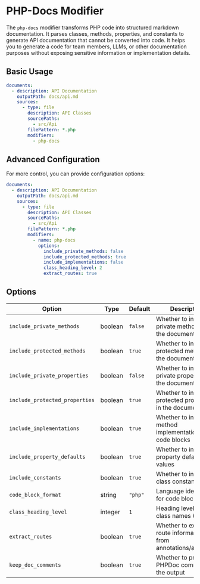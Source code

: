 # PHP-Docs Modifier

The `php-docs` modifier transforms PHP code into structured markdown documentation. It parses classes, methods,
properties, and constants to generate API documentation that cannot be converted into code. It helps
you to generate a code for team members, LLMs, or other documentation purposes without
exposing sensitive information or implementation details.

## Basic Usage

```yaml
documents:
  - description: API Documentation
    outputPath: docs/api.md
    sources:
      - type: file
        description: API Classes
        sourcePaths:
          - src/Api
        filePattern: *.php
        modifiers:
          - php-docs
```

## Advanced Configuration

For more control, you can provide configuration options:

```yaml
documents:
  - description: API Documentation
    outputPath: docs/api.md
    sources:
      - type: file
        description: API Classes
        sourcePaths:
          - src/Api
        filePattern: *.php
        modifiers:
          - name: php-docs
            options:
              include_private_methods: false
              include_protected_methods: true
              include_implementations: false
              class_heading_level: 2
              extract_routes: true
```

## Options

| Option                         | Type    | Default | Description                                                      |
|--------------------------------|---------|---------|------------------------------------------------------------------|
| `include_private_methods`      | boolean | `false` | Whether to include private methods in the documentation          |
| `include_protected_methods`    | boolean | `true`  | Whether to include protected methods in the documentation        |
| `include_private_properties`   | boolean | `false` | Whether to include private properties in the documentation       |
| `include_protected_properties` | boolean | `true`  | Whether to include protected properties in the documentation     |
| `include_implementations`      | boolean | `true`  | Whether to include method implementations in code blocks         |
| `include_property_defaults`    | boolean | `true`  | Whether to include property default values                       |
| `include_constants`            | boolean | `true`  | Whether to include class constants                               |
| `code_block_format`            | string  | `"php"` | Language identifier for code blocks                              |
| `class_heading_level`          | integer | `1`     | Heading level for class names (1-6)                              |
| `extract_routes`               | boolean | `true`  | Whether to extract route information from annotations/attributes |
| `keep_doc_comments`            | boolean | `true`  | Whether to preserve PHPDoc comments in the output                |